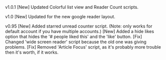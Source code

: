 v1.0.1
[New] Updated Colorful list view and Reader Count scripts.

v1.0
[New] Updated for the new google reader layout.

v0.95
[New] Added starred unread counter script. (Note: only works for default account if you have multiple accounts.)
[New] Added a hide likes option that hides the '# people liked this' and the 'like' button.
[Fix] Changed 'wide screen reader' script because the old one was giving problems.
[Fix] Removed 'Article Focus' script, as it's probably more trouble then it's worth, if it works.